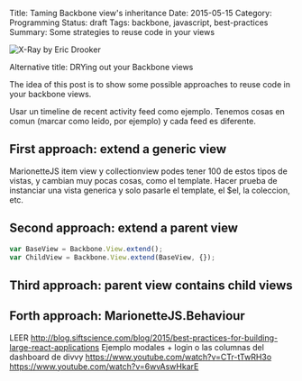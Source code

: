 Title: Taming Backbone view's inheritance
Date: 2015-05-15
Category: Programming
Status: draft
Tags: backbone, javascript, best-practices
Summary: Some strategies to reuse code in your views 


![X-Ray by Eric Drooker](/images/x-ray.jpg "X-Ray by Eric Drooker")

Alternative title: DRYing out your Backbone views

The idea of this post is to show some possible approaches to reuse code
in your backbone views.

Usar un timeline de recent activity feed como ejemplo. Tenemos cosas en comun (marcar como leido, por ejemplo) y cada
feed es diferente.

## First approach: extend a generic view
MarionetteJS item view y collectionview
podes tener 100 de estos tipos de vistas, y cambian muy pocas cosas, como el template.
Hacer prueba de instanciar una vista generica y solo pasarle el template, el $el, la coleccion, etc.

## Second approach: extend a parent view

```js
var BaseView = Backbone.View.extend();
var ChildView = Backbone.View.extend(BaseView, {});
```

## Third approach: parent view contains child views
## Forth approach: MarionetteJS.Behaviour

LEER http://blog.siftscience.com/blog/2015/best-practices-for-building-large-react-applications
Ejemplo modales + login o las columnas del dashboard de divvy
https://www.youtube.com/watch?v=CTr-tTwRH3o
https://www.youtube.com/watch?v=6wvAswHkarE
